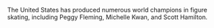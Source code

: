 The United States has produced numerous world champions in figure skating, including Peggy Fleming, Michelle Kwan, and Scott Hamilton.
